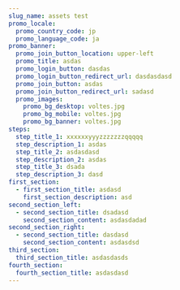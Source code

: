 ```yaml
---
slug_name: assets test
promo_locale:
  promo_country_code: jp
  promo_language_code: ja
promo_banner:
  promo_join_button_location: upper-left
  promo_title: asdas
  promo_login_button: dasdas
  promo_login_button_redirect_url: dasdasdasd
  promo_join_button: asdas
  promo_join_button_redirect_url: sadasd
  promo_images:
    promo_bg_desktop: voltes.jpg
    promo_bg_mobile: voltes.jpg
    promo_bg_banner: voltes.jpg
steps:
  step_title_1: xxxxxxyyyzzzzzzzqqqqq
  step_description_1: asdas
  step_title_2: asdasdasd
  step_description_2: asdas
  step_title_3: dsada
  step_description_3: dasd
first_section:
  - first_section_title: asdasd
    first_section_description: asd
second_section_left:
  - second_section_title: dsadasd
    second_section_content: asdasdadad
second_section_right:
  - second_section_title: dasdasd
    second_section_content: asdasdsd
third_section:
  third_section_title: asdasdasds
fourth_section:
  fourth_section_title: asdasdasd
---
```

